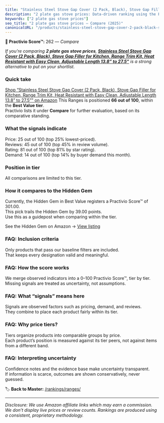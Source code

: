```yaml
---
title: "Stainless Steel Stove Gap Cover (2 Pack, Black), Stove Gap Filler for Kitchen, Range Trim Kit, Heat Resistant with Easy Clean, Adjustable Length 13.8” to 27.5”"
description: "2 plate gas stove prices: Data-driven ranking using the Practivio Score™. Positioned by quality, value, demand, findability, momentum."
keywords: ["2 plate gas stove prices"]
seo_title: "2 plate gas stove prices — Compare (2025)"
canonicalURL: "/products/stainless-steel-stove-gap-cover-2-pack-black-stove-gap-filler-for-kitchen-range-trim-kit-heat-resistant-with-easy-clean-adjustable-length-138-to-275-B0DHZGMNTD/"
---
```


**🛒 Practivio Score™:** 262 — _Compare_


*If you're comparing **2 plate gas stove prices**, **[Stainless Steel Stove Gap Cover (2 Pack, Black), Stove Gap Filler for Kitchen, Range Trim Kit, Heat Resistant with Easy Clean, Adjustable Length 13.8” to 27.5”](https://www.amazon.com/dp/B0DHZGMNTD?tag=practivio-20)** is a strong alternative to put on your shortlist.*
### Quick take
[Shop “Stainless Steel Stove Gap Cover (2 Pack, Black), Stove Gap Filler for Kitchen, Range Trim Kit, Heat Resistant with Easy Clean, Adjustable Length 13.8” to 27.5”” on Amazon](https://www.amazon.com/dp/B0DHZGMNTD?tag=practivio-20)
This Ranges is positioned **66 out of 100**, within the **Best Value tier**.  
Practivio lists it under **Compare** for further evaluation, based on its comparative standing.

### What the signals indicate
Price: 25 out of 100 (top 25% lowest-priced).  
Reviews: 45 out of 100 (top 45% in review volume).  
Rating: 81 out of 100 (top 81% by star rating).  
Demand: 14 out of 100 (top 14% by buyer demand this month).

### Position in tier
All comparisons are limited to this tier.

### How it compares to the Hidden Gem
Currently, the Hidden Gem in Best Value registers a Practivio Score™ of 301.00.  
This pick trails the Hidden Gem by 39.00 points.  
Use this as a guidepost when comparing within the tier.  

See the Hidden Gem on Amazon → [View listing](https://www.amazon.com/dp/B01MT0UL8N?tag=practivio-20)

### FAQ: Inclusion criteria
Only products that pass our baseline filters are included.  
That keeps every designation valid and meaningful.

### FAQ: How the score works
We merge observed indicators into a 0–100 Practivio Score™, tier by tier.  
Missing signals are treated as uncertainty, not assumptions.

### FAQ: What “signals” means here
Signals are observed factors such as pricing, demand, and reviews.  
They combine to place each product fairly within its tier.

### FAQ: Why price tiers?
Tiers organize products into comparable groups by price.  
Each product’s position is measured against its tier peers, not against items from a different band.

### FAQ: Interpreting uncertainty
Confidence notes and the evidence base make uncertainty transparent.  
If information is scarce, outcomes are shown conservatively, never guessed.

<!-- Missing template for Compare/CompareWithinPriceClass -->


🏷️ **Back to Master:** [/rankings/ranges/](/rankings/ranges/)

---
_Disclosure: We use Amazon affiliate links which may earn a commission. We don’t display live prices or review counts. Rankings are produced using a consistent, proprietary methodology._
